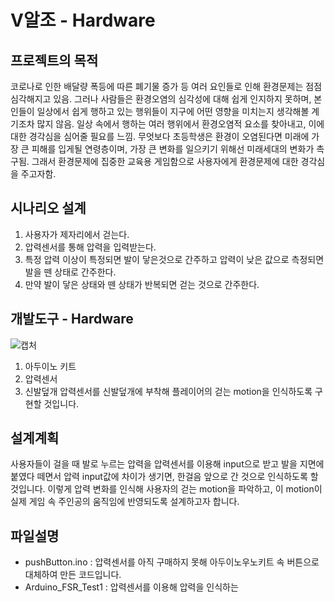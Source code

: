 # V알조 - Hardware
프로젝트의 목적
--
코로나로 인한 배달량 폭등에 따른 폐기물 증가 등 여러 요인들로 인해 환경문제는 점점 심각해지고 있음. 그러나 사람들은 환경오염의 심각성에 대해 쉽게 인지하지 못하며, 본인들이 일상에서 쉽게 행하고 있는 행위들이 지구에 어떤 영향을 미치는지 생각해볼 계기조차 많지 않음. 일상 속에서 행하는 여러 행위에서 환경오염적 요소를 찾아내고, 이에 대한 경각심을 심어줄 필요를 느낌.
무엇보다 초등학생은 환경이 오염된다면 미래에 가장 큰 피해를 입게될 연령층이며, 가장 큰 변화를 일으키기 위해선 미래세대의 변화가 촉구됨. 그래서 환경문제에 집중한 교육용 게임함으로 사용자에게 환경문제에 대한 경각심을 주고자함.



시나리오 설계 
--
1. 사용자가 제자리에서 걷는다.
2. 압력센서를 통해 압력을 입력받는다.
3. 특정 압력 이상이 특정되면 발이 닿은것으로 간주하고 압력이 낮은 값으로 측정되면 발을 뗀 상태로 간주한다.
4. 만약 발이 닿은 상태와 뗀 상태가 반복되면 걷는 것으로 간주한다.


개발도구 - Hardware
--
![캡처](https://user-images.githubusercontent.com/68942045/144181474-0afbcda7-90c1-4bb3-9b94-30a4f1d9698c.JPG)
1. 아두이노 키트
2. 압력센서
3. 신발덮개
압력센서를 신발덮개에 부착해 플레이어의 걷는 motion을 인식하도록 구현할 것입니다. 


설계계획
--
사용자들이 걸을 때 발로 누르는 압력을 압력센서를 이용해 input으로 받고 발을 지면에 붙였다 떼면서 압력 input값에 차이가 생기면, 한걸음 앞으로 간 것으로 인식하도록 할 것입니다. 이렇게 압력 변화를 인식해 사용자의 걷는 motion을 파악하고, 이 motion이 실제 게임 속 주인공의 움직임에 반영되도록 설계하고자 합니다. 

파일설명
--
- pushButton.ino : 압력센서를 아직 구매하지 못해 아두이노우노키트 속 버튼으로 대체하여 만든 코드입니다.
- Arduino_FSR_Test1 : 압력센서를 이용해 압력을 인식하는 

